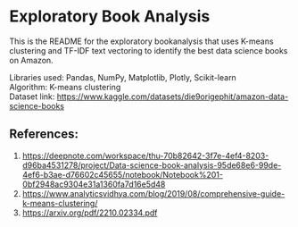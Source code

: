 # Exploratory Book Analysis

This is the README for the exploratory bookanalysis that uses K-means clustering and TF-IDF text vectoring to identify the best data science books on Amazon. 

Libraries used: Pandas, NumPy, Matplotlib, Plotly, Scikit-learn <br>
Algorithm: K-means clustering <br>
Dataset link: https://www.kaggle.com/datasets/die9origephit/amazon-data-science-books

## References: 
1. https://deepnote.com/workspace/thu-70b82642-3f7e-4ef4-8203-d96ba4531278/project/Data-science-book-analysis-95de68e6-99de-4ef6-b3ae-d76602c45655/notebook/Notebook%201-0bf2948ac9304e31a1360fa7d16e5d48
2. https://www.analyticsvidhya.com/blog/2019/08/comprehensive-guide-k-means-clustering/
3. https://arxiv.org/pdf/2210.02334.pdf

